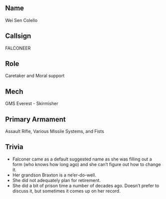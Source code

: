## Name
Wei Sen Colello

## Callsign
FALCONEER

## Role
Caretaker and Moral support

## Mech
GMS Everest - Skirmisher

## Primary Armament
Assault Rifle, Various Missile Systems, and Fists

## Trivia

* Falconer came as a default suggested name as she was filling out a form (who knows how long ago) and she can’t figure out how to change it.
* Her grandson Braxton is a ne’er-do-well.
* She did not adequately plan for retirement.
* She did a bit of prison time a number of decades ago. Doesn’t prefer to discuss it, but sometimes it comes up on her record.
